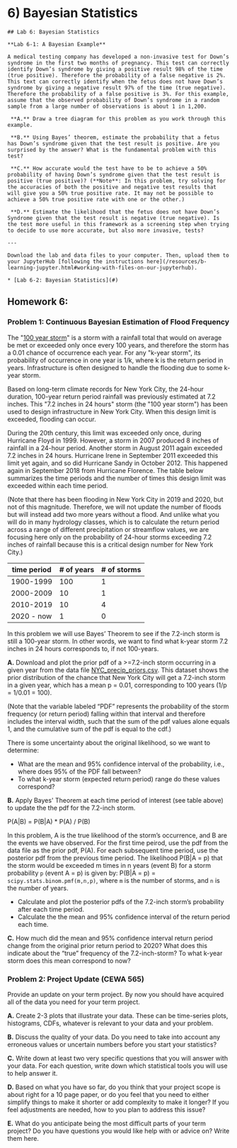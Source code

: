 # 6) Bayesian Statistics


```note
## Lab 6: Bayesian Statistics

**Lab 6-1: A Bayesian Example**

A medical testing company has developed a non-invasive test for Down’s syndrome in the first two months of pregnancy. This test can correctly identify Down’s syndrome by giving a positive result 98% of the time (true positive). Therefore the probability of a false negative is 2%. This text can correctly identify when the fetus does not have Down’s syndrome by giving a negative result 97% of the time (true negative). Therefore the probability of a false positive is 3%. For this example, assume that the observed probability of Down’s syndrome in a random sample from a large number of observations is about 1 in 1,200.

 **A.** Draw a tree diagram for this problem as you work through this example.

 **B.** Using Bayes’ theorem, estimate the probability that a fetus has Down’s syndrome given that the test result is positive. Are you surprised by the answer? What is the fundamental problem with this test?
 
 **C.** How accurate would the test have to be to achieve a 50% probability of having Down’s syndrome given that the test result is positive (true positive)? (**Note**: In this problem, try solving for the accuracies of both the positive and negative test results that will give you a 50% true positive rate. It may not be possible to achieve a 50% true positive rate with one or the other.)

 **D.** Estimate the likelihood that the fetus does not have Down’s Syndrome given that the test result is negative (true negative). Is the test more useful in this framework as a screening step when trying to decide to use more accurate, but also more invasive, tests?
    
---

Download the lab and data files to your computer. Then, upload them to your JupyterHub [following the instructions here](/resources/b-learning-jupyter.html#working-with-files-on-our-jupyterhub).

* [Lab 6-2: Bayesian Statistics](#)

```


## Homework 6: 

### Problem 1: Continuous Bayesian Estimation of Flood Frequency

The "[100 year storm](https://en.wikipedia.org/wiki/100-year_flood)" is a storm with a rainfall total that would on average be met or exceeded only once every 100 years, and therefore the storm has a 0.01 chance of occurrence each year. For any "k-year storm", its probability of occurrence in one year is 1/k, where k is the return period in years. Infrastructure is often designed to handle the flooding due to some k-year storm.
 
Based on long-term climate records for New York City, the 24-hour duration, 100-year return period rainfall was previously estimated at 7.2 inches. This "7.2 inches in 24 hours" storm (the "100 year storm") has been used to design infrastructure in New York City. When this design limit is exceeded, flooding can occur.

During the 20th century, this limit was exceeded only once, during Hurricane Floyd in 1999. However, a storm in 2007 produced 8 inches of rainfall in a 24-hour period. Another storm in August 2011 again exceeded 7.2 inches in 24 hours. Hurricane Irene in September 2011 exceeded this limit yet again, and so did Hurricane Sandy in October 2012. This happened again in September 2018 from Hurricane Florence. The table below summarizes the time periods and the number of times this design limit was exceeded within each time period.

(Note that there has been flooding in New York City in 2019 and 2020, but not of this magnitude. Therefore, we will not update the number of floods but will instead add two more years without a flood. And unlike what you will do in many hydrology classes, which is to calculate the return period across a range of different precipitation or streamflow values, we are focusing here only on the probability of 24-hour storms exceeding 7.2 inches of rainfall because this is a critical design number for New York City.)

| time period | # of years | # of storms |
| --- | --- | --- |
| 1900-1999 | 100 | 1 |
| 2000-2009 | 10 | 1 |
| 2010-2019 | 10 | 4 |
| 2020 - now | 1 | 0 |

In this problem we will use Bayes’ Theorem to see if the 7.2-inch storm is still a 100-year storm. In other words, we want to find what k-year storm 7.2 inches in 24 hours corresponds to, if not 100-years.

 **A.** Download and plot the prior pdf of a >=7.2-inch storm occurring in a given year from the data file [NYC_precip_priors.csv](data/NYC_precip_priors.csv). This dataset shows the prior distribution of the chance that New York City will get a 7.2-inch storm in a given year, which has a mean p = 0.01, corresponding to 100 years (1/p = 1/0.01 = 100). 
 
(Note that the variable labeled “PDF” represents the probability of the storm frequency (or return period) falling within that interval and therefore includes the interval width, such that the sum of the pdf values alone equals 1, and the cumulative sum of the pdf is equal to the cdf.)
 
There is some uncertainty about the original likelihood, so we want to determine: 
   - What are the mean and 95% confidence interval of the probability, i.e., where does 95% of the PDF fall between? 
   - To what k-year storm (expected return period) range do these values correspond?

**B.** Apply Bayes' Theorem at each time period of interest (see table above) to update the the pdf for the 7.2-inch storm.

P(A\|B) = P(B\|A) * P(A) / P(B)
 
In this problem, A is the true likelihood of the storm’s occurrence, and B are the events we have observed. For the first time peirod, use the pdf from the data file as the prior pdf, P(A). For each subsequent time period, use the posterior pdf from the previous time period. The likelihood P(B\|A = p) that the storm would be exceeded m times in n years (event B) for a storm probability `p` (event A = p) is given by: P(B\|A = p) =  `scipy.stats.binom.pmf(m,n,p)`, where `m` is the number of storms, and `n` is the number of years.
   - Calculate and plot the posterior pdfs of the 7.2-inch storm’s probability after each time period.
   - Calculate the the mean and 95% confidence interval of the return period each time.
    
 **C.** How much did the mean and 95% confidence interval return period change from the original prior return period to 2020? What does this indicate about the “true” frequency of the 7.2-inch-storm? To what k-year storm does this mean correspond to now?


### Problem 2: Project Update (CEWA 565)

Provide an update on your term project. By now you should have acquired all of the data you need for your term project.

 **A.** Create 2-3 plots that illustrate your data. These can be time-series plots, histograms, CDFs, whatever is relevant to your data and your problem.
    
 **B.** Discuss the quality of your data. Do you need to take into account any erroneous values or uncertain numbers before you start your statistics?
    
 **C.** Write down at least two very specific questions that you will answer with your data. For each question, write down which statistical tools you will use to help answer it.
    
 **D.** Based on what you have so far, do you think that your project scope is about right for a 10 page paper, or do you feel that you need to either simplify things to make it shorter or add complexity to make it longer? If you feel adjustments are needed, how to you plan to address this issue?
    
 **E.** What do you anticipate being the most difficult parts of your term project? Do you have questions you would like help with or advice on? Write them here.